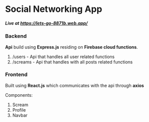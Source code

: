 # Social Networking App

##### Live at https://lets-go-8871b.web.app/

### Backend
**Api** build using **Express.js** residing on **Firebase cloud functions**.

1) /users - Api that handles all user related functions 
2) /screams - Api that handles with all posts related functions

### Frontend
Built using **React.js** which communicates with the api through **axios**

Components:
  1) Scream
  2) Profile
  3) Navbar
